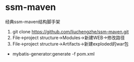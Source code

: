 # ssm-maven
经典ssm-maven结构脚手架

1. git clone https://github.com/liuchengzhe/ssm-maven.git
2. File->project structure->Modules->新建WEB->修改路径
3. File->project structure->Artifacts->新建exploded的war包

- mybatis-generator:generate -f pom.xml